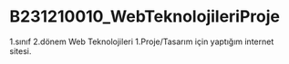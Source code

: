 # B231210010_WebTeknolojileriProje
1.sınıf 2.dönem Web Teknolojileri 1.Proje/Tasarım için yaptığım internet sitesi.

